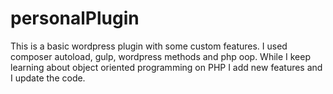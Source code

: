 # personalPlugin
This is a basic wordpress plugin with some custom features. I used composer autoload, gulp,  wordpress methods and php oop.
While I keep learning about object oriented programming on PHP I add new features and I update the code. 
